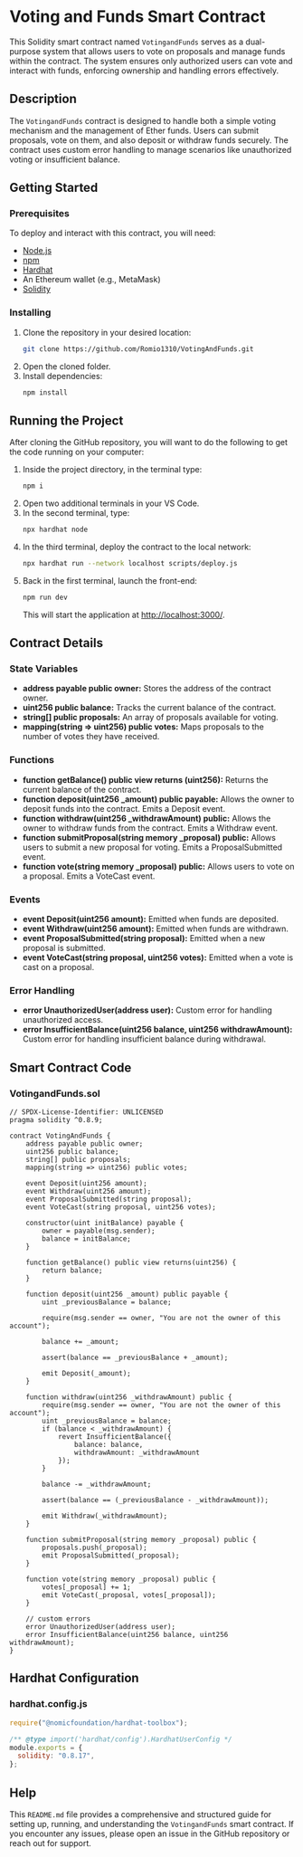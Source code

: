 # Voting and Funds Smart Contract

This Solidity smart contract named `VotingandFunds` serves as a dual-purpose system that allows users to vote on proposals and manage funds within the contract. The system ensures only authorized users can vote and interact with funds, enforcing ownership and handling errors effectively.

## Description

The `VotingandFunds` contract is designed to handle both a simple voting mechanism and the management of Ether funds. Users can submit proposals, vote on them, and also deposit or withdraw funds securely. The contract uses custom error handling to manage scenarios like unauthorized voting or insufficient balance.

## Getting Started

### Prerequisites

To deploy and interact with this contract, you will need:

- [Node.js](https://nodejs.org/)
- [npm](https://www.npmjs.com/)
- [Hardhat](https://hardhat.org/)
- An Ethereum wallet (e.g., MetaMask)
- [Solidity](https://soliditylang.org/)

### Installing

1. Clone the repository in your desired location:
    ```sh
    git clone https://github.com/Romio1310/VotingAndFunds.git
    ```
2. Open the cloned folder.
3. Install dependencies:
    ```sh
    npm install
    ```

## Running the Project

After cloning the GitHub repository, you will want to do the following to get the code running on your computer:

1. Inside the project directory, in the terminal type:
    ```sh
    npm i
    ```
2. Open two additional terminals in your VS Code.
3. In the second terminal, type:
    ```sh
    npx hardhat node
    ```
4. In the third terminal, deploy the contract to the local network:
    ```sh
    npx hardhat run --network localhost scripts/deploy.js
    ```
5. Back in the first terminal, launch the front-end:
    ```sh
    npm run dev
    ```
    This will start the application at [http://localhost:3000/](http://localhost:3000/).

## Contract Details

### State Variables

- **address payable public owner:** Stores the address of the contract owner.
- **uint256 public balance:** Tracks the current balance of the contract.
- **string[] public proposals:** An array of proposals available for voting.
- **mapping(string => uint256) public votes:** Maps proposals to the number of votes they have received.

### Functions

- **function getBalance() public view returns (uint256):** Returns the current balance of the contract.
- **function deposit(uint256 _amount) public payable:** Allows the owner to deposit funds into the contract. Emits a Deposit event.
- **function withdraw(uint256 _withdrawAmount) public:** Allows the owner to withdraw funds from the contract. Emits a Withdraw event.
- **function submitProposal(string memory _proposal) public:** Allows users to submit a new proposal for voting. Emits a ProposalSubmitted event.
- **function vote(string memory _proposal) public:** Allows users to vote on a proposal. Emits a VoteCast event.

### Events

- **event Deposit(uint256 amount):** Emitted when funds are deposited.
- **event Withdraw(uint256 amount):** Emitted when funds are withdrawn.
- **event ProposalSubmitted(string proposal):** Emitted when a new proposal is submitted.
- **event VoteCast(string proposal, uint256 votes):** Emitted when a vote is cast on a proposal.

### Error Handling

- **error UnauthorizedUser(address user):** Custom error for handling unauthorized access.
- **error InsufficientBalance(uint256 balance, uint256 withdrawAmount):** Custom error for handling insufficient balance during withdrawal.

## Smart Contract Code

### VotingandFunds.sol
```solidity
// SPDX-License-Identifier: UNLICENSED
pragma solidity ^0.8.9;

contract VotingAndFunds {
    address payable public owner;
    uint256 public balance;
    string[] public proposals;
    mapping(string => uint256) public votes;

    event Deposit(uint256 amount);
    event Withdraw(uint256 amount);
    event ProposalSubmitted(string proposal);
    event VoteCast(string proposal, uint256 votes);

    constructor(uint initBalance) payable {
        owner = payable(msg.sender);
        balance = initBalance;
    }

    function getBalance() public view returns(uint256) {
        return balance;
    }

    function deposit(uint256 _amount) public payable {
        uint _previousBalance = balance;

        require(msg.sender == owner, "You are not the owner of this account");

        balance += _amount;

        assert(balance == _previousBalance + _amount);

        emit Deposit(_amount);
    }

    function withdraw(uint256 _withdrawAmount) public {
        require(msg.sender == owner, "You are not the owner of this account");
        uint _previousBalance = balance;
        if (balance < _withdrawAmount) {
            revert InsufficientBalance({
                balance: balance,
                withdrawAmount: _withdrawAmount
            });
        }

        balance -= _withdrawAmount;

        assert(balance == (_previousBalance - _withdrawAmount));

        emit Withdraw(_withdrawAmount);
    }

    function submitProposal(string memory _proposal) public {
        proposals.push(_proposal);
        emit ProposalSubmitted(_proposal);
    }

    function vote(string memory _proposal) public {
        votes[_proposal] += 1;
        emit VoteCast(_proposal, votes[_proposal]);
    }

    // custom errors
    error UnauthorizedUser(address user);
    error InsufficientBalance(uint256 balance, uint256 withdrawAmount);
}
```

## Hardhat Configuration

### hardhat.config.js
```js
require("@nomicfoundation/hardhat-toolbox");

/** @type import('hardhat/config').HardhatUserConfig */
module.exports = {
  solidity: "0.8.17",
};
```

## Help

This `README.md` file provides a comprehensive and structured guide for setting up, running, and understanding the `VotingandFunds` smart contract. If you encounter any issues, please open an issue in the GitHub repository or reach out for support.
